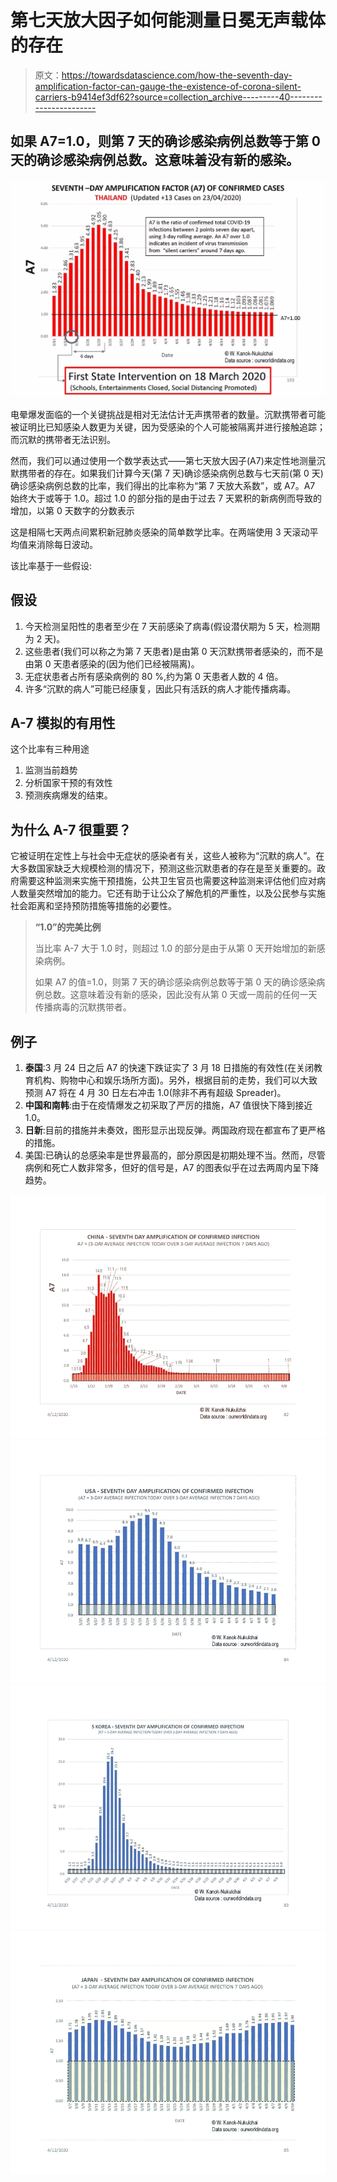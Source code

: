 # 第七天放大因子如何能测量日冕无声载体的存在

> 原文：<https://towardsdatascience.com/how-the-seventh-day-amplification-factor-can-gauge-the-existence-of-corona-silent-carriers-b9414ef3df62?source=collection_archive---------40----------------------->

## 如果 A7=1.0，则第 7 天的确诊感染病例总数等于第 0 天的确诊感染病例总数。这意味着没有新的感染。

![](img/6cdd36fb922856b4b7b02e008beefa2e.png)

电晕爆发面临的一个关键挑战是相对无法估计无声携带者的数量。沉默携带者可能被证明比已知感染人数更为关键，因为受感染的个人可能被隔离并进行接触追踪；而沉默的携带者无法识别。

然而，我们可以通过使用一个数学表达式——第七天放大因子(A7)来定性地测量沉默携带者的存在。如果我们计算今天(第 7 天)确诊感染病例总数与七天前(第 0 天)确诊感染病例总数的比率，我们得出的比率称为“第 7 天放大系数”，或 A7。A7 始终大于或等于 1.0。超过 1.0 的部分指的是由于过去 7 天累积的新病例而导致的增加，以第 0 天数字的分数表示

这是相隔七天两点间累积新冠肺炎感染的简单数学比率。在两端使用 3 天滚动平均值来消除每日波动。

该比率基于一些假设:

## 假设

1.  今天检测呈阳性的患者至少在 7 天前感染了病毒(假设潜伏期为 5 天，检测期为 2 天)。
2.  这些患者(我们可以称之为第 7 天患者)是由第 0 天沉默携带者感染的，而不是由第 0 天患者感染的(因为他们已经被隔离)。
3.  无症状患者占所有感染病例的 80 %,约为第 0 天患者人数的 4 倍。
4.  许多“沉默的病人”可能已经康复，因此只有活跃的病人才能传播病毒。

## A-7 模拟的有用性

这个比率有三种用途

1.  监测当前趋势
2.  分析国家干预的有效性
3.  预测疾病爆发的结束。

## 为什么 A-7 很重要？

它被证明在定性上与社会中无症状的感染者有关，这些人被称为“沉默的病人”。在大多数国家缺乏大规模检测的情况下，预测这些沉默患者的存在是至关重要的。政府需要这种监测来实施干预措施，公共卫生官员也需要这种监测来评估他们应对病人数量突然增加的能力。它还有助于让公众了解危机的严重性，以及公民参与实施社会距离和坚持预防措施等措施的必要性。

> **“1.0”的完美比例**
> 
> 当比率 A-7 大于 1.0 时，则超过 1.0 的部分是由于从第 0 天开始增加的新感染病例。
> 
> 如果 A7 的值=1.0，则第 7 天的确诊感染病例总数等于第 0 天的确诊感染病例总数。这意味着没有新的感染，因此没有从第 0 天或一周前的任何一天传播病毒的沉默携带者。

## 例子

1.  **泰国**:3 月 24 日之后 A7 的快速下跌证实了 3 月 18 日措施的有效性(在关闭教育机构、购物中心和娱乐场所方面)。另外，根据目前的走势，我们可以大致预测 A7 将在 4 月 30 日左右冲击 1.0(除非不再有超级 Spreader)。
2.  **中国和南韩**:由于在疫情爆发之初采取了严厉的措施，A7 值很快下降到接近 1.0。
3.  **日新**:目前的措施并未奏效，图形显示出现反弹。两国政府现在都宣布了更严格的措施。
4.  美国:已确认的总感染率是世界最高的，部分原因是初期处理不当。然而，尽管病例和死亡人数非常多，但好的信号是，A7 的图表似乎在过去两周内呈下降趋势。

![](img/d5bf7de163c1a7ae386cf9bb0417becd.png)![](img/32c654508a5884cb02900d50e030afa5.png)![](img/71ff88dac5ae110a92e613c80d7380da.png)![](img/b43d112bdb92df968fd396c76101cff3.png)
